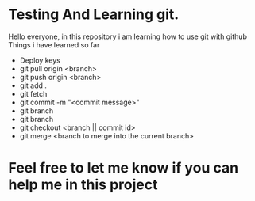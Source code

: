 # Testing And Learning git.

Hello everyone, in this repository i am learning how to use git with github
Things i have learned so far

- Deploy keys
- git pull origin <branch\>
- git push origin <branch\>
- git add .
- git fetch
- git commit -m "<commit message\>"
- git branch <new branch name>
- git branch
- git checkout <branch || commit id\>
- git merge <branch to merge into the current branch\>

# Feel free to let me know if you can help me in this project
